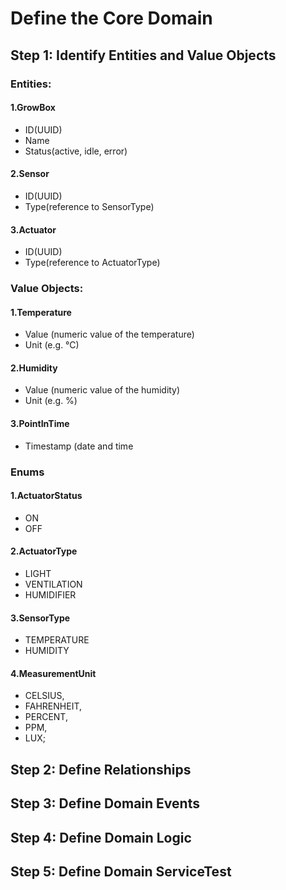 # Define the Core Domain
## Step 1: Identify Entities and Value Objects
### Entities:
#### 1.GrowBox
- ID(UUID)
- Name
- Status(active, idle, error)
#### 2.Sensor
- ID(UUID)
- Type(reference to SensorType)
#### 3.Actuator 
- ID(UUID)
- Type(reference to ActuatorType)
### Value Objects:
#### 1.Temperature
- Value (numeric value of the temperature)
- Unit (e.g. °C)
#### 2.Humidity
- Value (numeric value of the humidity)
- Unit (e.g. %)
#### 3.PointInTime
- Timestamp (date and time
### Enums
#### 1.ActuatorStatus
- ON
- OFF
#### 2.ActuatorType 
- LIGHT
- VENTILATION
- HUMIDIFIER
#### 3.SensorType
- TEMPERATURE
- HUMIDITY
#### 4.MeasurementUnit
- CELSIUS, 
- FAHRENHEIT, 
- PERCENT, 
- PPM, 
- LUX;
## Step 2: Define Relationships
## Step 3: Define Domain Events
## Step 4: Define Domain Logic
## Step 5: Define Domain ServiceTest  